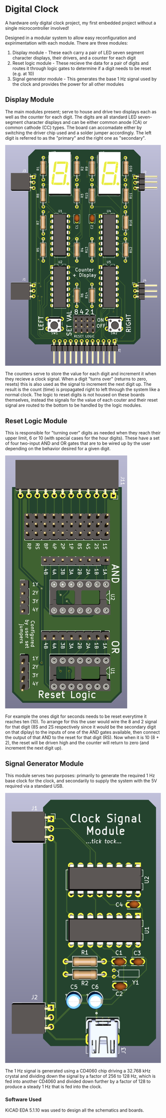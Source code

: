 # Digital Clock
A hardware only digital clock project, my first embedded project without a single microcontroller involved!

Designed in a modular system to allow easy reconfiguration and expirimentation with each module. There are three modules:
1. Display module - These each carry a pair of LED seven segment character displays, their drivers, and a counter for each digit
2. Reset logic module - These recieve the data for a pair of digits and routes it through logic gates to determine if a digit needs to be reset (e.g. at 10)
3. Signal generator module - This generates the base 1 Hz signal used by the clock and provides the power for all other modules

## Display Module
The main modules present; serve to house and drive two displays each as well as the counter for each digit. The digits are all standard LED seven-segment character displays and can be either common anode (CA) or common cathode (CC) types. The board can accomadate either by switching the driver chip used and a solder jumper accordingly. The left digit is referred to as the "primary" and the right one as "secondary".

![3D render of the display board](/media/display.png)

The counters serve to store the value for each digit and increment it when they recieve a clock signal. When a digit "turns over" (returns to zero, resets) this is also used as the signal to increment the next digit up. The result is the count (time) is propagated right to left through the system like a normal clock. The logic to reset digits is not housed on these boards themselves, instead the signals for the value of each couter and their reset signal are routed to the bottom to be handled by the logic modules. 

## Reset Logic Module
This is responsible for "turning over" digits as needed when they reach their upper limit, 6 or 10 (with special cases for the hour digits). These have a set of four two-input AND and OR gates that are to be wired up by the user depending on the behavior desired for a given digit.

![3D render of the logic board](/media/reset.png)

For example the ones digit for seconds needs to be reset everytime it reaches ten (10). To arrange for this the user would wire the 8 and 2 signal for that digit (8S and 2S respectively since it would be the secondary digit on that diplay) to the inputs of one of the AND gates available, then connect the output of that AND to the reset for that digit (RS). Now when it is 10 (8 + 2), the reset will be driven high and the counter will return to zero (and increment the next digit up).

## Signal Generator Module
This module serves two purposes: primarily to generate the required 1 Hz base clock for the clock, and secondarily to supply the system with the 5V required via a standard USB.

![3D render of the signal board](/media/signal.png)

The 1 Hz signal is generated using a CD4060 chip driving a 32.768 kHz crystal and dividing down the signal by a factor of 256 to 128 Hz, which is fed into another CD4060 and divided down further by a factor of 128 to produce a steady 1 Hz that is fed into the clock.

### Software Used
KiCAD EDA 5.1.10 was used to design all the schematics and boards.
